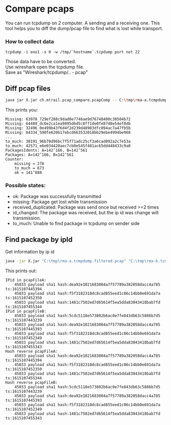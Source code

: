 # Compare pcaps

You can run tcpdump on 2 computer. A sending and a receiving one.
This tool helps you to diff the dump/pcap file to find what is lost while transport.

### How to collect data
```
tcpdump -i eno1 -s 0 -w /tmp/`hostname`.tcpdump port not 22
```

Those data have to be converted.  
Use wireshark open the tcpdump file.  
Save as "Wireshark/tcpdump/.. - pcap"

## Diff pcap files

```bash
java jar X.jar ch.mtrail.pcap_compare.pcapComp -- C:\tmp\rma-a.tcmpdump.filtered.pcap C:\tmp\rma-b.tcmpdump.filtered.pcap 10.172.160.251 239.192.9.7
```

This prints you:
```
Missing: 63978_729ef288c9dad0e7746ae9d76748400c38504b72
Missing: 64489_dc6e2ca1ea9895d6d5c0ff1de0fe8748e54ef8db
Missing: 32496_0e499b43f6d4f2d239d48983dfc094ac7a47fb5b
Missing: 64334_590fe620b17ebcd663532018bb29ebe4994be968
...
to_much: 30191_96b70d96bc7f5f71adc25cf3a6cad092a2c7e53a
to_much: 42571_e6e034420aec7cb0e545f481ac65dd448433c9a0
PackagesIdents: A=142’166, B=142’561
Packages: A=142’166, B=142’561
Counter: 
	missing = 278
	to_much = 673
	ok = 141’888
```

### Possible states:

- ok: Package was successfully transmitted
- missing: Package get lost while transmission
- received_duplicated: Package was send once but received >=2 times
- id_changed: The package was received, but the ip id was change will transmission.
- to_much: Unable to find package in tcpdump on sender side


## Find package by ipId

Get information by ip id

```bash
java -jar X.jar "C:\tmp\rma-a.tcmpdump.filtered.pcap" "C:\tmp\rma-b.tcmpdump.filtered.pcap" 30191
```

This prints out:
```
IPid in pcapFileA:
	45033 payload sha1 hash:dea92e1021683004a7f57789a382058dacc4a785 ts:1615107445394
	45033 payload sha1 hash:f5f3182318dc8cad855eed1c06c14bb0e691da7a ts:1615107452350
	45033 payload sha1 hash:1481c7502ed7d65614f5ea5dda83043418bab7fd ts:1615107455344
IPid in pcapFileB:
	45033 payload sha1 hash:5cdc5118e573802b6ac0e7fe843db63c5886b7d5 ts:1615107443239
	45033 payload sha1 hash:dea92e1021683004a7f57789a382058dacc4a785 ts:1615107445393
	45033 payload sha1 hash:f5f3182318dc8cad855eed1c06c14bb0e691da7a ts:1615107452349
	45033 payload sha1 hash:1481c7502ed7d65614f5ea5dda83043418bab7fd ts:1615107455343
Hash reverse pcapFileA:
	45033 payload sha1 hash:dea92e1021683004a7f57789a382058dacc4a785 ts:1615107445394
	45033 payload sha1 hash:f5f3182318dc8cad855eed1c06c14bb0e691da7a ts:1615107452350
	45033 payload sha1 hash:1481c7502ed7d65614f5ea5dda83043418bab7fd ts:1615107455344
Hash reverse pcapFileB:
	45033 payload sha1 hash:5cdc5118e573802b6ac0e7fe843db63c5886b7d5 ts:1615107443239
	45033 payload sha1 hash:dea92e1021683004a7f57789a382058dacc4a785 ts:1615107445393
	45033 payload sha1 hash:f5f3182318dc8cad855eed1c06c14bb0e691da7a ts:1615107452349
	45033 payload sha1 hash:1481c7502ed7d65614f5ea5dda83043418bab7fd ts:1615107455343
```
